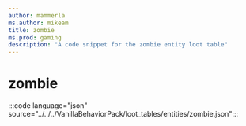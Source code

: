 ```yaml
---
author: mammerla
ms.author: mikeam
title: zombie
ms.prod: gaming
description: "A code snippet for the zombie entity loot table"
---
```


# zombie

:::code language="json" source="../../../VanillaBehaviorPack/loot_tables/entities/zombie.json":::
